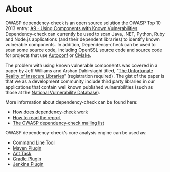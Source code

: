 About
====================
OWASP dependency-check is an open source solution the OWASP Top 10 2013 entry:
[A9 - Using Components with Known Vulnerabilities](https://www.owasp.org/index.php/Top_10_2013-A9-Using_Components_with_Known_Vulnerabilities).
Dependency-check can currently be used to scan Java, .NET, Python, Ruby and
Node.js applications (and their dependent libraries) to identify known
vulnerable components. In addition, Dependency-check can be used to scan some
source code, including OpenSSL source code and source code for projects that
use [Autoconf](https://www.gnu.org/software/autoconf/) or
[CMake](http://www.cmake.org/overview/).

The problem with using known vulnerable components was covered in a paper by
Jeff Williams and Arshan Dabirsiaghi titled, "[The Unfortunate Reality of
Insecure Libraries](http://www1.contrastsecurity.com/the-unfortunate-reality-of-insecure-libraries?&amp;__hssc=92971330.1.1412763139545&amp;__hstc=92971330.5d71a97ce2c038f53e4109bfd029b71e.1412763139545.1412763139545.1412763139545.1&amp;hsCtaTracking=7bbb964b-eac1-454d-9d5b-cc1089659590%7C816e01cf-4d75-449a-8691-bd0c6f9946a5)"
(registration required). The gist of the paper is that we as a development
community include third party libraries in our applications that contain well
known published vulnerabilities \(such as those at the
[National Vulnerability Database](http://web.nvd.nist.gov/view/vuln/search)\).

More information about dependency-check can be found here:

* [How does dependency-check work](general/internals.html)
* [How to read the report](general/thereport.html)
* [The OWASP dependency-check mailing list](./mail-lists.html)

OWASP dependency-check's core analysis engine can be used as:

- [Command Line Tool](dependency-check-cli/index.html)
- [Maven Plugin](dependency-check-maven/index.html)
- [Ant Task](dependency-check-ant/index.html)
- [Gradle Plugin](dependency-check-gradle/index.html)
- [Jenkins Plugin](dependency-check-jenkins/index.html)
